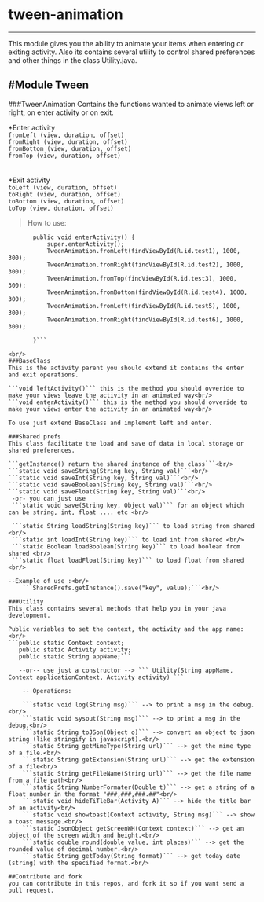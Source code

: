 # tween-animation
-----------------
This module gives you the ability to animate your items when entering or exiting activity.
Also its contains several utility to control shared preferences and other things in the class Utility.java.

#Module Tween
-------------
###TweenAnimation
Contains the functions wanted to animate views left or right, on enter activity or on exit.

*Enter activity<br/>
```fromLeft (view, duration, offset)```<br/>
```fromRight (view, duration, offset)```<br/>
```fromBottom (view, duration, offset)```<br/>
```fromTop (view, duration, offset)```<br/>
<br/>
<br/>
*Exit activity<br/>
```toLeft (view, duration, offset)```<br/>
```toRight (view, duration, offset)```<br/>
```toBottom (view, duration, offset)```<br/>
```toTop (view, duration, offset)```<br/>

> How to use:<br/>
```@Override
       public void enterActivity() {
           super.enterActivity();
           TweenAnimation.fromLeft(findViewById(R.id.test1), 1000, 300);
           TweenAnimation.fromRight(findViewById(R.id.test2), 1000, 300);
           TweenAnimation.fromTop(findViewById(R.id.test3), 1000, 300);
           TweenAnimation.fromBottom(findViewById(R.id.test4), 1000, 300);
           TweenAnimation.fromLeft(findViewById(R.id.test5), 1000, 300);
           TweenAnimation.fromRight(findViewById(R.id.test6), 1000, 300);

       }```

<br/>
###BaseClass
This is the activity parent you should extend it contains the enter and exit operations.

```void leftActivity()``` this is the method you should ovveride to make your views leave the activity in an animated way<br/>
```void enterActivity()``` this is the method you should ovveride to make your views enter the activity in an animated way<br/>

To use just extend BaseClass and implement left and enter.

###Shared prefs
This class facilitate the load and save of data in local storage or shared preferences.

```getInstance() return the shared instance of the class```<br/>
```static void saveString(String key, String val)```<br/>
```static void saveInt(String key, String val)```<br/>
```static void saveBoolean(String key, String val)```<br/>
```static void saveFloat(String key, String val)```<br/>
 -or- you can just use
 ```static void save(String key, Object val)``` for an object which can be string, int, float .... etc <br/>

 ```static String loadString(String key)``` to load string from shared <br/>
 ```static int loadInt(String key)``` to load int from shared <br/>
 ```static Boolean loadBoolean(String key)``` to load boolean from shared <br/>
 ```static float loadFloat(String key)``` to load float from shared <br/>

--Example of use :<br/>
    ```SharedPrefs.getInstance().save("key", value);```<br/>

###Utility
This class contains several methods that help you in your java development.

Public variables to set the context, the activity and the app name:<br/>
```public static Context context;
   public static Activity activity;
   public static String appName;```

   --or-- use just a constructor --> ``` Utility(String appName, Context applicationContext, Activity activity) ```

    -- Operations:

    ```static void log(String msg)``` --> to print a msg in the debug.<br/>
    ```static void sysout(String msg)``` --> to print a msg in the debug.<br/>
    ```static String toJSon(Object o)``` --> convert an object to json string (like stringify in javascript).<br/>
    ```static String getMimeType(String url)``` --> get the mime type of a file.<br/>
    ```static String getExtension(String url)``` --> get the extension of a file<br/>
    ```static String getFileName(String url)``` --> get the file name from a file path<br/>
    ```static String NumberFormater(Double t)``` --> get a string of a float number in the format "###,###,###.##"<br/>
    ```static void hideTiTleBar(Activity A)``` --> hide the title bar of an activity<br/>
    ```static void showtoast(Context activity, String msg)``` --> show a toast message.<br/>
    ```static JsonObject getScreenWH(Context context)``` --> get an object of the screen width and height.<br/>
    ```static double round(double value, int places)``` --> get the rounded value of decimal number.<br/>
    ```static String getToday(String format)``` --> get today date (string) with the specified format.<br/>

##Contribute and fork
you can contribute in this repos, and fork it so if you want send a pull request.


